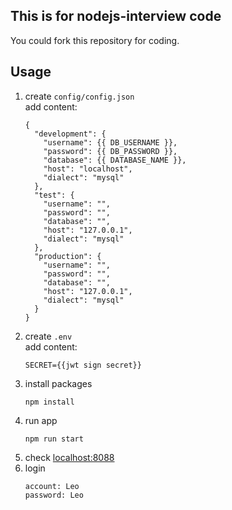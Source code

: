 ## This is for nodejs-interview code 

You could fork this repository for coding.

## Usage
1. create `config/config.json`  
    add content:
    ```json=
    {
      "development": {
        "username": {{ DB_USERNAME }},
        "password": {{ DB_PASSWORD }},
        "database": {{ DATABASE_NAME }},
        "host": "localhost",
        "dialect": "mysql"
      },
      "test": {
        "username": "",
        "password": "",
        "database": "",
        "host": "127.0.0.1",
        "dialect": "mysql"
      },
      "production": {
        "username": "",
        "password": "",
        "database": "",
        "host": "127.0.0.1",
        "dialect": "mysql"
      }
    }
    ```
2. create `.env`  
    add content:
    ```bash=
    SECRET={{jwt sign secret}}
    ```
3. install packages
    ```bash=
    npm install
    ```
4. run app
    ```bash=
    npm run start
    ```
5. check [localhost:8088](http://localhost:8088)
6. login
    ```
    account: Leo
    password: Leo
    ```
